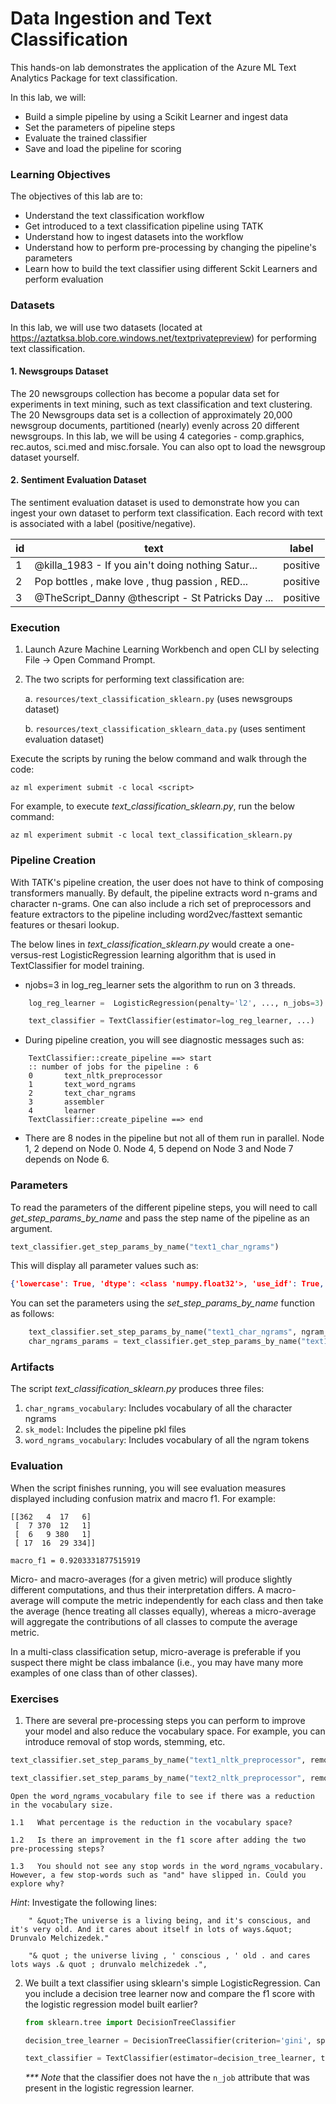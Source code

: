 # Data Ingestion and Text Classification

This hands-on lab demonstrates the application of the Azure ML Text Analytics Package for text classification. 

In this lab, we will:
- Build a simple pipeline by using a Scikit Learner and ingest data
- Set the parameters of pipeline steps
- Evaluate the trained classifier
- Save and load the pipeline for scoring

### Learning Objectives ###

The objectives of this lab are to:

- Understand the text classification workflow
- Get introduced to a text classification pipeline using TATK
- Understand how to ingest datasets into the workflow
- Understand how to perform pre-processing by changing the pipeline's parameters
- Learn how to build the text classifier using different Sckit Learners and perform evaluation

### Datasets

In this lab, we will use two datasets (located at https://aztatksa.blob.core.windows.net/textprivatepreview) for performing text classification.

#### 1. Newsgroups Dataset

The 20 newsgroups collection has become a popular data set for experiments in text mining, such as text classification and text clustering. The 20 Newsgroups data set is a collection of approximately 20,000 newsgroup documents, partitioned (nearly) evenly across 20 different newsgroups. In this lab, we will be using 4 categories - comp.graphics, rec.autos, sci.med and misc.forsale. You can also opt to load the newsgroup dataset yourself.

#### 2. Sentiment Evaluation Dataset

The sentiment evaluation dataset is used to demonstrate how you can ingest your own dataset to perform text classification. Each record with text is associated with a label (positive/negative).

| id | text | label |
| ----- | ----- | ----- |
| 1 | @killa_1983 - If you ain't doing nothing Satur... | positive |
| 2 | Pop bottles , make love , thug passion , RED... | positive |
| 3 | @TheScript_Danny @thescript - St Patricks Day ... | positive |

### Execution

1. Launch Azure Machine Learning Workbench and open CLI by selecting File -> Open Command Prompt.

2. The two scripts for performing text classification are:
    
    a. ```resources/text_classification_sklearn.py``` (uses newsgroups dataset)
    
    b. ```resources/text_classification_sklearn_data.py``` (uses sentiment evaluation dataset)

Execute the scripts by runing the below command and walk through the code:

```az ml experiment submit -c local <script>```

For example, to execute _text_classification_sklearn.py_, run the below command:

```az ml experiment submit -c local text_classification_sklearn.py```

### Pipeline Creation

With TATK's pipeline creation, the user does not have to think of composing transformers manually. By default, the pipeline extracts word n-grams and character n-grams. One can also include a rich set of preprocessors and feature extractors to the pipeline including word2vec/fasttext semantic features or thesari lookup.

The below lines in _text_classification_sklearn.py_ would create a one-versus-rest LogisticRegression learning algorithm that is used in TextClassifier for model training. 

-  njobs=3 in log_reg_learner sets the algorithm to run on 3 threads.

```python
    log_reg_learner =  LogisticRegression(penalty='l2', ..., n_jobs=3)

    text_classifier = TextClassifier(estimator=log_reg_learner, ...)
```

- During pipeline creation, you will see diagnostic messages such as:
````
    TextClassifier::create_pipeline ==> start
    :: number of jobs for the pipeline : 6
    0       text_nltk_preprocessor
    1       text_word_ngrams
    2       text_char_ngrams
    3       assembler
    4       learner
    TextClassifier::create_pipeline ==> end
````
- There are 8 nodes in the pipeline but not all of them run in parallel. Node 1, 2 depend on Node 0. Node 4, 5 depend on Node 3 and Node 7 depends on Node 6.

### Parameters

To read the parameters of the different pipeline steps, you will need to call _get_step_params_by_name_ and pass the step name of the pipeline as an argument.

```python
text_classifier.get_step_params_by_name("text1_char_ngrams")
```
This will display all parameter values such as:

```json
{'lowercase': True, 'dtype': <class 'numpy.float32'>, 'use_idf': True, 'binary': False, 'input': 'content', 'max_df': 1.0, 'smooth_idf': True, 'input_col': 'NltkPreprocessorfb41531f4098427781f12c99309f6a61', 'tokenizer': None, 'n_hashing_features': None, 'save_overwrite': True, 'vocabulary': None, 'stop_words': None, 'strip_accents': None, 'sublinear_tf': False, 'token_pattern': '(?u)\\b\\w\\w+\\b', 'min_df': 3, 'encoding': 'utf-8', 'norm': None, 'decode_error': 'strict', 'max_features': None, 'ngram_range': (4, 4), 'analyzer': 'char_wb', 'output_col': 'NGramsVectorizer618dec7ba4e14b5099d23132ac2db2e4', 'preprocessor': None, 'hashing': False}
```

You can set the parameters using the _set_step_params_by_name_ function as follows:

```python
    text_classifier.set_step_params_by_name("text1_char_ngrams", ngram_range = (3,4), use_idf = False) 
    char_ngrams_params = text_classifier.get_step_params_by_name("text1_char_ngrams")
```

### Artifacts

The script _text_classification_sklearn.py_ produces three files:

1. ````char_ngrams_vocabulary````: Includes vocabulary of all the character ngrams
2. ````sk_model````: Includes the pipeline pkl files
3. ````word_ngrams_vocabulary````: Includes vocabulary of all the ngram tokens

### Evaluation

When the script finishes running, you will see evaluation measures displayed including confusion matrix and macro f1. For example:

````
[[362   4  17   6]
 [  7 370  12   1]
 [  6   9 380   1]
 [ 17  16  29 334]]

macro_f1 = 0.9203331877515919
````

Micro- and macro-averages (for a given metric) will produce slightly different computations, and thus their interpretation differs. A macro-average will compute the metric independently for each class and then take the average (hence treating all classes equally), whereas a micro-average will aggregate the contributions of all classes to compute the average metric. 

In a multi-class classification setup, micro-average is preferable if you suspect there might be class imbalance (i.e., you may have many more examples of one class than of other classes).

### Exercises

1. There are several pre-processing steps you can perform to improve your model and also reduce the vocabulary space. For example, you can introduce removal of stop words, stemming, etc.

```python
text_classifier.set_step_params_by_name("text1_nltk_preprocessor", remove_stopwords=True)

text_classifier.set_step_params_by_name("text2_nltk_preprocessor", remove_stopwords=True)
```

    Open the word_ngrams_vocabulary file to see if there was a reduction in the vocabulary size. 

    1.1   What percentage is the reduction in the vocabulary space?

    1.2   Is there an improvement in the f1 score after adding the two pre-processing steps?

    1.3   You should not see any stop words in the word_ngrams_vocabulary. However, a few stop-words such as "and" have slipped in. Could you explore why?

_Hint_: Investigate the following lines:

```
    " &quot;The universe is a living being, and it's conscious, and it's very old. And it cares about itself in lots of ways.&quot; Drunvalo Melchizedek."
    
    "& quot ; the universe living , ' conscious , ' old . and cares lots ways .& quot ; drunvalo melchizedek .",
```

2. We built a text classifier using sklearn's simple LogisticRegression. Can you include a decision tree learner now and compare the f1 score with the logistic regression model built earlier?

    ```python
    from sklearn.tree import DecisionTreeClassifier
    
    decision_tree_learner = DecisionTreeClassifier(criterion='gini', splitter='best', max_depth=None, min_samples_split=2, min_samples_leaf=1, min_weight_fraction_leaf=0.0, max_features=None, random_state=None, max_leaf_nodes=None, min_impurity_decrease=0.0, min_impurity_split=None, class_weight=None, presort=False)

    text_classifier = TextClassifier(estimator=decision_tree_learner, text_cols = ["text1", "text2"], label_cols = ["label"], numeric_cols = ["random_col"], cat_cols = ["bool_col"], extract_word_ngrams=True, extract_char_ngrams=True)
    ```
    
    _*** Note_ that the classifier does not have the ```n_job``` attribute that was present in the logistic regression learner.